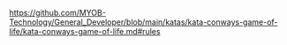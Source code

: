 https://github.com/MYOB-Technology/General_Developer/blob/main/katas/kata-conways-game-of-life/kata-conways-game-of-life.md#rules
